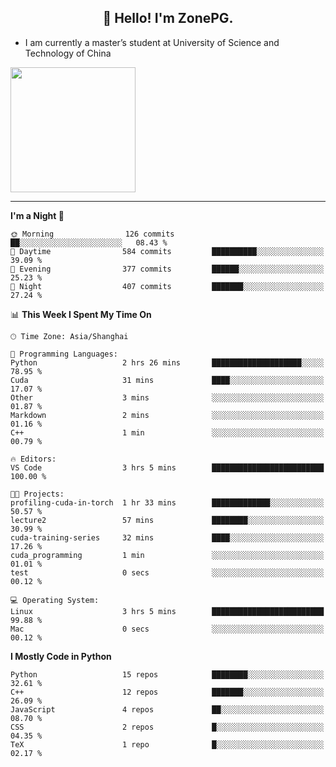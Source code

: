 <h2 align="center">👋 Hello! I'm ZonePG.</h2>

- I am currently a master’s student at University of Science and Technology of China

<img height=200 align="center" src="https://github-readme-stats.vercel.app/api?username=zonepg" />

-------

<!--START_SECTION:waka-->
**I'm a Night 🦉** 

```text
🌞 Morning                126 commits         ██░░░░░░░░░░░░░░░░░░░░░░░   08.43 % 
🌆 Daytime                584 commits         ██████████░░░░░░░░░░░░░░░   39.09 % 
🌃 Evening                377 commits         ██████░░░░░░░░░░░░░░░░░░░   25.23 % 
🌙 Night                  407 commits         ███████░░░░░░░░░░░░░░░░░░   27.24 % 
```


📊 **This Week I Spent My Time On** 

```text
🕑︎ Time Zone: Asia/Shanghai

💬 Programming Languages: 
Python                   2 hrs 26 mins       ████████████████████░░░░░   78.95 % 
Cuda                     31 mins             ████░░░░░░░░░░░░░░░░░░░░░   17.07 % 
Other                    3 mins              ░░░░░░░░░░░░░░░░░░░░░░░░░   01.87 % 
Markdown                 2 mins              ░░░░░░░░░░░░░░░░░░░░░░░░░   01.16 % 
C++                      1 min               ░░░░░░░░░░░░░░░░░░░░░░░░░   00.79 % 

🔥 Editors: 
VS Code                  3 hrs 5 mins        █████████████████████████   100.00 % 

🐱‍💻 Projects: 
profiling-cuda-in-torch  1 hr 33 mins        █████████████░░░░░░░░░░░░   50.57 % 
lecture2                 57 mins             ████████░░░░░░░░░░░░░░░░░   30.99 % 
cuda-training-series     32 mins             ████░░░░░░░░░░░░░░░░░░░░░   17.26 % 
cuda_programming         1 min               ░░░░░░░░░░░░░░░░░░░░░░░░░   01.01 % 
test                     0 secs              ░░░░░░░░░░░░░░░░░░░░░░░░░   00.12 % 

💻 Operating System: 
Linux                    3 hrs 5 mins        █████████████████████████   99.88 % 
Mac                      0 secs              ░░░░░░░░░░░░░░░░░░░░░░░░░   00.12 % 
```

**I Mostly Code in Python** 

```text
Python                   15 repos            ████████░░░░░░░░░░░░░░░░░   32.61 % 
C++                      12 repos            ███████░░░░░░░░░░░░░░░░░░   26.09 % 
JavaScript               4 repos             ██░░░░░░░░░░░░░░░░░░░░░░░   08.70 % 
CSS                      2 repos             █░░░░░░░░░░░░░░░░░░░░░░░░   04.35 % 
TeX                      1 repo              █░░░░░░░░░░░░░░░░░░░░░░░░   02.17 % 
```




<!--END_SECTION:waka-->
